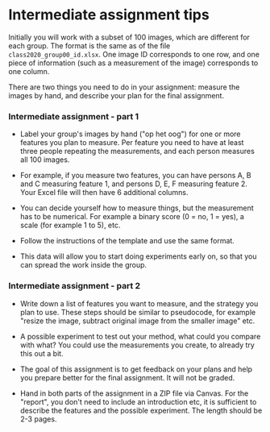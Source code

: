 # Intermediate assignment tips

Initially you will work with a subset of 100 images, which are different for each group. The format is the same as of the file `class2020_group00_id.xlsx`. One image ID corresponds to one row, and one piece of information (such as a measurement of the image) corresponds to one column.

There are two things you need to do in your assignment: measure the images by hand, and describe your plan for the final assignment.

### Intermediate assignment - part 1

* Label your group's images by hand ("op het oog") for one or more features you plan to measure. Per feature you need to have at least three people repeating the measurements, and each person measures all 100 images.

* For example, if you measure two features, you can have persons A, B and C measuring feature 1, and persons D, E, F measuring feature 2. Your Excel file will then have 6 additional columns.

* You can decide yourself how to measure things, but the measurement has to be numerical. For example a binary score (0 = no, 1 = yes), a scale (for example 1 to 5), etc.

* Follow the instructions of the template and use the same format.

* This data will allow you to start doing experiments early on, so that you can spread the work inside the group.


### Intermediate assignment - part 2

* Write down a list of features you want to measure, and the strategy you plan to use. These steps should be similar to pseudocode, for example "resize the image, subtract original image from the smaller image" etc.

*	A possible experiment to test out your method, what could you compare with what? You could use the measurements you create, to already try this out a bit.

* The goal of this assignment is to get feedback on your plans and help you prepare better for the final assignment. It will not be graded.

* Hand in both parts of the assignment in a ZIP file via Canvas. For the "report", you don't need to include an introduction etc, it is sufficient to describe the features and the possible experiment. The length should be 2-3 pages.
